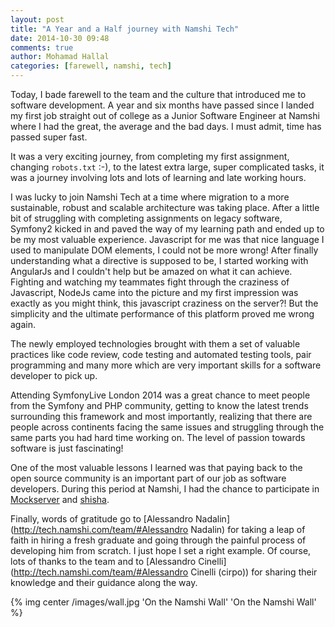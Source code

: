 ```yaml
---
layout: post
title: "A Year and a Half journey with Namshi Tech"
date: 2014-10-30 09:48
comments: true
author: Mohamad Hallal
categories: [farewell, namshi, tech]
---
```


Today, I bade farewell to the team and the culture that introduced me to software development. A year and six months have passed since I
landed my first job straight out of college as a Junior Software Engineer at Namshi where I had the great, the average and the bad
days. I must admit, time has passed super fast.

<!--more-->

It was a very exciting journey, from completing my first assignment, changing `robots.txt` :-), to the latest extra large,
super complicated tasks, it was a journey involving lots and lots of learning and late working hours.

I was lucky to join Namshi Tech at a time where migration to a more sustainable, robust and scalable architecture was
taking place. After a little bit of struggling with completing assignments on legacy software, Symfony2 kicked in and
paved the way of my learning path and ended up to be my most valuable experience. Javascript for me was that nice
language I used to manipulate DOM elements, I could not be more wrong! After finally understanding what a directive is supposed to be,
I started working with AngularJs and I couldn't help but be amazed on what it can achieve. Fighting and watching my
teammates fight through the craziness of Javascript, NodeJs came into the picture and my first impression was exactly
as you might think, this javascript craziness on the server?! But the simplicity and the ultimate performance of this
platform proved me wrong again.

The newly employed technologies brought with them a set of valuable practices like code review, code testing and
automated testing tools, pair programming and many more which are very important skills for a software developer to pick up.

Attending SymfonyLive London 2014 was a great chance to meet people from the Symfony and PHP community, getting to know
the latest trends surrounding this framework and most importantly, realizing that there are people across continents
facing the same issues and struggling through the same parts you had hard time working on. The level of passion towards
software is just fascinating!

One of the most valuable lessons I learned was that paying back to the open source community is an important part of
our job as software developers. During this period at Namshi, I had the chance to participate in [Mockserver](https://www.npmjs.org/package/mockserver)
and [shisha](https://www.npmjs.org/package/shisha).
 

Finally, words of gratitude go to [Alessandro Nadalin](http://tech.namshi.com/team/#Alessandro Nadalin) for taking a
leap of faith in hiring a fresh graduate and going through the painful process of developing him from scratch.
I just hope I set a right example. Of course, lots of thanks to the team and to [Alessandro Cinelli](http://tech.namshi.com/team/#Alessandro Cinelli (cirpo\))
for sharing their knowledge and their guidance along the way.


{% img center /images/wall.jpg 'On the Namshi Wall' 'On the Namshi Wall' %}